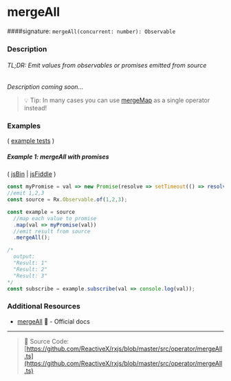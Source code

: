 # mergeAll
####signature: `mergeAll(concurrent: number): Observable`

### Description

###### TL;DR: Emit values from observables or promises emitted from source

*Description coming soon...*

> :bulb: Tip: In many cases you can use [mergeMap](../transformation/mergemap.md) as a single operator instead!

### Examples

( [example tests](https://github.com/btroncone/learn-rxjs/blob/master/operators/specs/combination/mergeall-spec.ts) )

##### Example 1: mergeAll with promises

( [jsBin](http://jsbin.com/worecuhiba/1/edit?js,console) | [jsFiddle](https://jsfiddle.net/btroncone/0sc4nsxa/) )

```js
const myPromise = val => new Promise(resolve => setTimeout(() => resolve(`Result: ${val}`), 2000))
//emit 1,2,3
const source = Rx.Observable.of(1,2,3);

const example = source
  //map each value to promise
  .map(val => myPromise(val))
  //emit result from source
  .mergeAll();

/*
  output:
  "Result: 1"
  "Result: 2"
  "Result: 3"
*/
const subscribe = example.subscribe(val => console.log(val));
```


### Additional Resources
* [mergeAll](http://reactivex.io/rxjs/class/es6/Observable.js~Observable.html#instance-method-mergeAll) :newspaper: - Official docs

---
> :file_folder: Source Code:  [https://github.com/ReactiveX/rxjs/blob/master/src/operator/mergeAll.ts](https://github.com/ReactiveX/rxjs/blob/master/src/operator/mergeAll.ts)